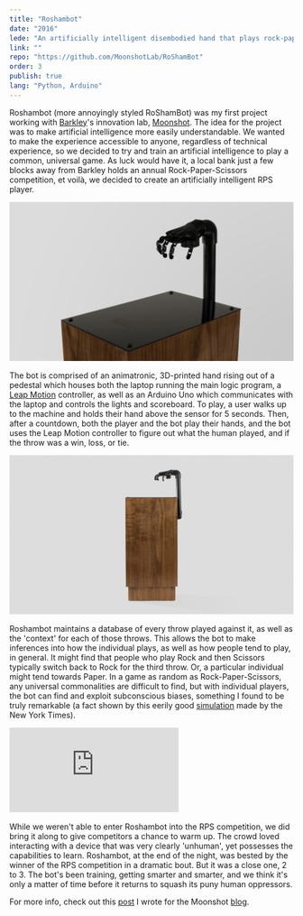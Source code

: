 ```yaml
---
title: "Roshambot"
date: "2016"
lede: "An artificially intelligent disembodied hand that plays rock-paper-scissors."
link: ""
repo: "https://github.com/MoonshotLab/RoShamBot"
order: 3
publish: true
lang: "Python, Arduino"
---
```


Roshambot (more annoyingly styled RoShamBot) was my first project working with <a href="https://www.barkleyus.com/" target="_blank">Barkley</a>'s innovation lab, <a href="http://moonshot.barkleyus.com" target="_blank">Moonshot</a>. The idea for the project was to make artificial intelligence more easily understandable. We wanted to make the experience accessible to anyone, regardless of technical experience, so we decided to try and train an artificial intelligence to play a common, universal game. As luck would have it, a local bank just a few blocks away from Barkley holds an annual Rock-Paper-Scissors competition, et voilà, we decided to create an artificially intelligent RPS player.

<div class="blog-inset">
  <img src="hand.jpeg" alt="Roshambot Hand" title="Roshambot Hand" data-action="zoom"/>
</div>

The bot is comprised of an animatronic, 3D-printed hand rising out of a pedestal which houses both the laptop running the main logic program, a <a href="https://en.wikipedia.org/wiki/Leap_Motion#Technology" target="_blank">Leap Motion</a> controller, as well as an Arduino Uno which communicates with the laptop and controls the lights and scoreboard. To play, a user walks up to the machine and holds their hand above the sensor for 5 seconds. Then, after a countdown, both the player and the bot play their hands, and the bot uses the Leap Motion controller to figure out what the human played, and if the throw was a win, loss, or tie.

<div class="blog-inset">
  <img src="pedestal.jpeg" alt="Roshambot Pedestal" title="Roshambot Pedestal" data-action="zoom"/>
</div>

Roshambot maintains a database of every throw played against it, as well as the 'context' for each of those throws. This allows the bot to make inferences into how the individual plays, as well as how people tend to play, in general. It might find that people who play Rock and then Scissors typically switch back to Rock for the third throw. Or, a particular individual might tend towards Paper. In a game as random as Rock-Paper-Scissors, any universal commonalities are difficult to find, but with individual players, the bot can find and exploit subconscious biases, something I found to be truly remarkable (a fact shown by this eerily good <a href="http://www.nytimes.com/interactive/science/rock-paper-scissors.html" target="_blank">simulation</a> made by the New York Times).

<div class="blog-inset">
  <iframe class="youtube" src="https://www.youtube.com/embed/uS2KD28gLHM?rel=0&amp;showinfo=0" frameborder="0" allowfullscreen></iframe>
</div>

While we weren't able to enter Roshambot into the RPS competition, we did bring it along to give competitors a chance to warm up. The crowd loved interacting with a device that was very clearly 'unhuman', yet possesses the capabilities to learn. Roshambot, at the end of the night, was bested by the winner of the RPS competition in a dramatic bout. But it was a close one, 2 to 3. The bot's been training, getting smarter and smarter, and we think it's only a matter of time before it returns to squash its puny human oppressors.

For more info, check out this <a href="https://medium.com/moonshotlab/man-vs-machine-learning-40a39f7f936" target="_blank">post</a> I wrote for the Moonshot <a href="https://medium.com/moonshotlab" target="_blank">blog</a>.
